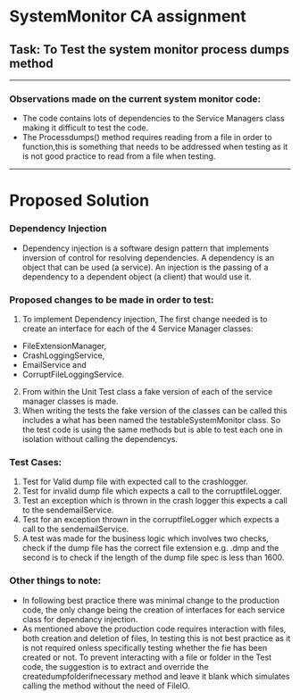 # SystemMonitor CA assignment 
## Task: To Test the system monitor process dumps method
------------------------
### Observations made on the current system monitor code:
* The code contains lots of dependencies to the Service Managers class making it difficult to test the code.
* The Processdumps() method requires reading from a file in order to function,this is something that needs to be addressed when testing as it is not good practice to read from a file when testing.
------------------------ 
# Proposed Solution
### Dependency Injection
*  Dependency injection is a software design pattern that implements inversion of control for resolving dependencies. A dependency is an object that can be used (a service). An injection is the passing of a dependency to a dependent object (a client) that would use it.

### Proposed changes to be made in order to test:
1. To implement Dependency injection, The first change needed is to create an interface for each of the 4 Service Manager classes:    
 * FileExtensionManager, 
 * CrashLoggingService, 
 * EmailService and 
 * CorruptFileLoggingService.  
2. From within the Unit Test class a fake version of each of the service manager classes is made. 
3. When writing the tests the fake version of the classes can be called this includes a what has been named the testableSystemMonitor class. So the test code is using the same methods but is able to test each one in isolation without calling the dependencys.
### Test Cases:
1. Test for Valid dump file with expected call to the crashlogger.
2. Test for invalid dump file which expects a call to the corruptfileLogger.
3. Test an exception which is thrown in the crash logger this expects a call to the sendemailService.
4. Test for an exception thrown in the corruptfileLogger which expects a call to the sendemailService.
5. A test was made for the business logic which involves two checks, check if the dump file has the correct file extension e.g. .dmp and the second is to check if the length of the dump file spec is less than 1600.
### Other things to note:
* In following best practice there was minimal change to the production code, the only change being the creation of interfaces for each service class for dependancy injection.
* As mentioned above the production code requires interaction with files, both creation and deletion of files, In testing this is not best practice as it is not required onless specifically testing whether the fie has been created or not. To prevent interacting with a file or folder in the Test code, the suggestion is to extract and override the createdumpfolderifnecessary method and leave it blank which simulates calling the method without the need of FileIO.


